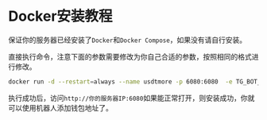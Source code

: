 # Docker安装教程

保证你的服务器已经安装了`Docker`和`Docker Compose`，如果没有请自行安装。

直接执行命令，注意下面的参数需要修改为你自己合适的参数，按照相同的格式进行修改。

```bash
docker run -d --restart=always --name usdtmore -p 6080:6080  -e TG_BOT_TOKEN=[机器人token] -e TG_BOT_ADMIN_ID=[管理员id]  -e AUTH_TOKEN=[验证密钥]  -e APP_URI=[USDT网关域名] -e REWRITE_HTTPS=true usdtmore:latest
```

执行成功后，访问`http://你的服务器IP:6080`如果能正常打开，则安装成功，你就可以使用机器人添加钱包地址了。